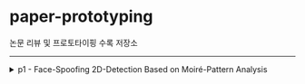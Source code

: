 # paper-prototyping

논문 리뷰 및 프로토타이핑 수록 저장소  

---
<details>
<summary> p1 - Face-Spoofing 2D-Detection Based on Moiré-Pattern Analysis </summary>

## paper link : [IEEE](https://ieeexplore.ieee.org/abstract/document/7056504)  
## summary
using Moiré-Pattern* for detect spoofing.  
Moiré-Pattern* : ?
## in repository  
1. review.ipynb
2. prototype.ipynb

</details>
